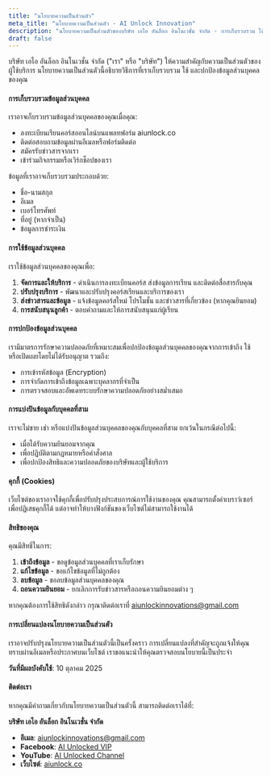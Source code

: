 ```yaml
---
title: "นโยบายความเป็นส่วนตัว"
meta_title: "นโยบายความเป็นส่วนตัว - AI Unlock Innovation"
description: "นโยบายความเป็นส่วนตัวของบริษัท เอไอ อันล็อก อินโนเวชั่น จำกัด - การเก็บรวบรวม ใช้ และปกป้องข้อมูลส่วนบุคคลของคุณ"
draft: false
---
```


บริษัท เอไอ อันล็อก อินโนเวชั่น จำกัด ("เรา" หรือ "บริษัท") ให้ความสำคัญกับความเป็นส่วนตัวของผู้ใช้บริการ นโยบายความเป็นส่วนตัวนี้อธิบายวิธีการที่เราเก็บรวบรวม ใช้ และปกป้องข้อมูลส่วนบุคคลของคุณ

#### การเก็บรวบรวมข้อมูลส่วนบุคคล

เราอาจเก็บรวบรวมข้อมูลส่วนบุคคลของคุณเมื่อคุณ:

- ลงทะเบียนเรียนคอร์สออนไลน์บนแพลทฟอร์ม aiunlock.co
- ติดต่อสอบถามข้อมูลผ่านอีเมลหรือฟอร์มติดต่อ
- สมัครรับข่าวสารจากเรา
- เข้าร่วมกิจกรรมหรือเวิร์กช็อปของเรา

ข้อมูลที่เราอาจเก็บรวบรวมประกอบด้วย:
- ชื่อ-นามสกุล
- อีเมล
- เบอร์โทรศัพท์
- ที่อยู่ (หากจำเป็น)
- ข้อมูลการชำระเงิน

#### การใช้ข้อมูลส่วนบุคคล

เราใช้ข้อมูลส่วนบุคคลของคุณเพื่อ:

1. **จัดการและให้บริการ** - ดำเนินการลงทะเบียนคอร์ส ส่งข้อมูลการเรียน และติดต่อสื่อสารกับคุณ
2. **ปรับปรุงบริการ** - พัฒนาและปรับปรุงคอร์สเรียนและบริการของเรา
3. **ส่งข่าวสารและข้อมูล** - แจ้งข้อมูลคอร์สใหม่ โปรโมชั่น และข่าวสารที่เกี่ยวข้อง (หากคุณยินยอม)
4. **การสนับสนุนลูกค้า** - ตอบคำถามและให้การสนับสนุนแก่ผู้เรียน

#### การปกป้องข้อมูลส่วนบุคคล

เรามีมาตรการรักษาความปลอดภัยที่เหมาะสมเพื่อปกป้องข้อมูลส่วนบุคคลของคุณจากการเข้าถึง ใช้ หรือเปิดเผยโดยไม่ได้รับอนุญาต รวมถึง:

- การเข้ารหัสข้อมูล (Encryption)
- การจำกัดการเข้าถึงข้อมูลเฉพาะบุคลากรที่จำเป็น
- การตรวจสอบและอัพเดทระบบรักษาความปลอดภัยอย่างสม่ำเสมอ

#### การแบ่งปันข้อมูลกับบุคคลที่สาม

เราจะไม่ขาย เช่า หรือแบ่งปันข้อมูลส่วนบุคคลของคุณกับบุคคลที่สาม ยกเว้นในกรณีต่อไปนี้:

- เมื่อได้รับความยินยอมจากคุณ
- เพื่อปฏิบัติตามกฎหมายหรือคำสั่งศาล
- เพื่อปกป้องสิทธิและความปลอดภัยของบริษัทและผู้ใช้บริการ

#### คุกกี้ (Cookies)

เว็บไซต์ของเราอาจใช้คุกกี้เพื่อปรับปรุงประสบการณ์การใช้งานของคุณ คุณสามารถตั้งค่าเบราว์เซอร์เพื่อปฏิเสธคุกกี้ได้ แต่อาจทำให้บางฟังก์ชันของเว็บไซต์ไม่สามารถใช้งานได้

#### สิทธิของคุณ

คุณมีสิทธิ์ในการ:

1. **เข้าถึงข้อมูล** - ขอดูข้อมูลส่วนบุคคลที่เราเก็บรักษา
2. **แก้ไขข้อมูล** - ขอแก้ไขข้อมูลที่ไม่ถูกต้อง
3. **ลบข้อมูล** - ขอลบข้อมูลส่วนบุคคลของคุณ
4. **ถอนความยินยอม** - ยกเลิกการรับข่าวสารหรือถอนความยินยอมต่าง ๆ

หากคุณต้องการใช้สิทธิดังกล่าว กรุณาติดต่อเราที่ aiunlockinnovations@gmail.com

#### การเปลี่ยนแปลงนโยบายความเป็นส่วนตัว

เราอาจปรับปรุงนโยบายความเป็นส่วนตัวนี้เป็นครั้งคราว การเปลี่ยนแปลงที่สำคัญจะถูกแจ้งให้คุณทราบผ่านอีเมลหรือประกาศบนเว็บไซต์ เราขอแนะนำให้คุณตรวจสอบนโยบายนี้เป็นประจำ

**วันที่มีผลบังคับใช้**: 10 ตุลาคม 2025

#### ติดต่อเรา

หากคุณมีคำถามเกี่ยวกับนโยบายความเป็นส่วนตัวนี้ สามารถติดต่อเราได้ที่:

**บริษัท เอไอ อันล็อก อินโนเวชั่น จำกัด**
- **อีเมล**: aiunlockinnovations@gmail.com
- **Facebook**: [AI Unlocked VIP](https://www.facebook.com/aiunlockedvip)
- **YouTube**: [AI Unlocked Channel](https://www.youtube.com/@AIUnlocked168)
- **เว็บไซต์**: [aiunlock.co](https://aiunlock.co/)
